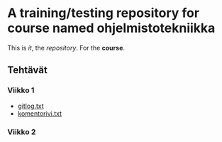 # A training/testing repository for course named ohjelmistotekniikka

This is *it*, the *repository*. For the **course**.

## Tehtävät

### Viikko 1
* [gitlog.txt](laskarit/viikko1/gitlog.txt)
* [komentorivi.txt](laskarit/viikko1/komentorivi.txt)

### Viikko 2

